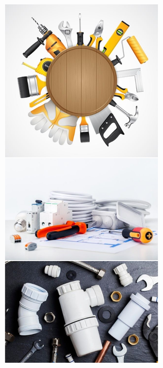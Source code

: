 ![construction](https://raw.githubusercontent.com/najmajinow/masi-hardware/refs/heads/main/contruction.JPG)
![electrician ](https://raw.githubusercontent.com/najmajinow/masi-hardware/refs/heads/main/electrician.JPG)
![plumbing](https://raw.githubusercontent.com/najmajinow/masi-hardware/refs/heads/main/plumbing.JPG)
